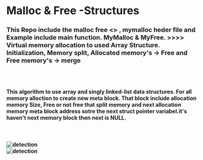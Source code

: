 # Malloc & Free -Structures
<h3>This Repo include the malloc free <</user define functions/>> , mymalloc heder file and Example include main function. MyMalloc &amp; MyFree. >>>> Virtual memory allocation to used Array Structure. Initialization, Memory split, Allocated memory's -> Free and Free memory's -> merge 
<h3/>
<br><h4>
This algorithm to use array and singly linked-list data structures.
For all memory alloction to create new meta block.
That block include  allocation memory Size, Free or not free that split memory and next allocation memory meta block address sotre the next struct pointer variabel.it's haven't next memory block then next is NULL. 
<h4/><br><br>
<img src="https://github.com/LearnCsWithDIR/Malloc-Structure/blob/main/malloc1.PNG" alt="detection"/>
<br>
<img src="https://github.com/LearnCsWithDIR/Malloc-Structure/blob/main/malloc2.PNG" alt="detection"/>
